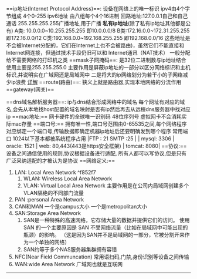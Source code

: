 
==ip地址(Internet Protocol Address)==:
	设备在网络上的唯一标识
	ipv4由4个字节组成 4个0-255
	ipv6地址 由八组每个4个16进制
	回路地址:127.0.0.1自己和自己通话
	255.255.255.255广播地址,用于广播
	**私有ip地址**(除了私有ip地址其他都是公有)
		A类: 10.0.0.0~10.255.255.255 即10.0.0.0/8
		B类:172.16.0.0~172.31.255.255即172.16.0.0/12
		C类:192.168.0.0~192.168.255.255 即192.168.0.0/16
		这些地址是不会被Internet分配的，它们在Internet上也不会被路由)，虽然它们不能直接和Internet网连接，但通过技术手段仍旧可以和 Internet通讯（NAT技术）
		一般分配给不需要网络的打印机之类
==mask子网掩码==:
是32位二进制数与ip地址结合使用主要是255.255.255.0
主要作用是屏蔽ip地址的一部分以区分网络标识和主机标识,并说明实在广域网还是局域网中
二是将大的ip网络划分为若干小的子网络减少ip浪费
[详解](https://www.youtube.com/watch?v=s_Ntt6eTn94)
==route(路由)==:
狭义上就是路由器,实现本地网络的分流作用
==gateway(网关)==
	
==dns域名解析服务器==:
ip与dns结合形成网络中的域名
每个网址有对应的域名,会先从本地找host配置的域名映射是否有ip然后再去从远程dns服务器中找对应ip
==mac地址:==
网卡硬件的全球唯一识别码 48位序列号 虚拟网卡不会消耗实际mac存量
==端口号:==
拥有唯一性,端口号范围由0-65535之间,每个网络程序对应绑定一个端口号,传输数据即确定机器ip地址后还要明确发到哪个程序
常用端口
1024以下基本都被系统程序占用
|FTP : 21 SMTP :25         |
|  mysql: 3306  | oracle: 1521  | web: 80,443(443是https安全框架)   |  tomcat: 8080|
==协议:==
设备之间通信使用的规则,协议根据设备进行适配,      所有人都可以写协议,但是只有广泛采纳适配的才被认为是协议
==网络定义:==
1. LAN: Local Area Network ^f852f7
	1. WLAN: Wireless Local Area Network
	2. VLAN: Virtual Local Area Network  主要作用是在公司内局域网创建多个VLAN隔绝的不同部门流量
2. PAN :personal Area Network
3. CAN和MAN 一个是campus大小  一个是metropolitan大小
4. SAN:Storage Area Network 
	1. SAN是一种特殊的高速网络，它存储大量的数据并提供它们的访问。  使用 SAN 的一个主要原因是 SAN 不受网络流量（比如在局域网中可能出现的瓶颈）的影响。  （这是因为SAN并不是局域网的一部分，它被分割开来作为一个单独的网络）
	2. SAN约等于多个NAS服务器集群拥有容错
5. NFC(Near Field Communcation) 常用语扫码,门禁,身份识别等设备之间传输
6. WAN:wide Area Network  广域网也就是互联网

---


